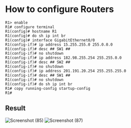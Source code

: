 # How to configure Routers
``` plaintest
R1> enable
R1# configure terminal
R1(config)# hostname R1
R1(config)# do sh ip int br
R1(config)# interface GigabitEthernet0/0
R1(config-if)# ip address 15.255.255.0 255.0.0.0
R1(config-if)# desc ## SW1 ##
R1(config-if)# no shutdown
R1(config-if)# ip address 182.98.255.254 255.255.0.0
R1(config-if)# desc ## SW2 ##
R1(config-if)# no shutdown
R1(config-if)# ip address 201.191.20.254 255.255.255.0
R1(config-if)# desc ## SW1 ##
R1(config-if)# no shutdown
R1(config-if)# do sh ip int br
R1# copy running-config startup-config
R1#
```
## Result
![Screenshot (85)](https://github.com/user-attachments/assets/b342fa13-5dd3-4c16-9176-b2d1d3738046)
![Screenshot (87)](https://github.com/user-attachments/assets/ea304745-c6ab-4f9e-ae18-a922776c3f49)
